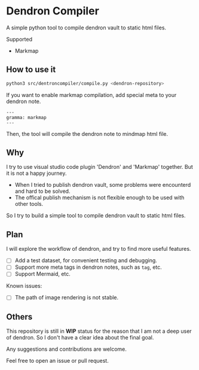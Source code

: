 # Dendron Compiler

A simple python tool to compile dendron vault to static html files.

Supported

- Markmap

## How to use it

```bash
python3 src/dentroncompiler/compile.py <dendron-repository>
```

If you want to enable markmap compilation, add special meta to your dendron note.

```text
---
gramma: markmap
---
```

Then, the tool will compile the dendron note to mindmap html file.

## Why

I try to use visual studio code plugin 'Dendron' and 'Markmap' together. But it is not a happy journey.

- When I tried to publish dendron vault, some problems were encounterd and hard to be solved.
- The offical publish mechanism is not flexible enough to be used with other tools.

So I try to build a simple tool to compile dendron vault to static html files.

## Plan

I will explore the workflow of dendron, and try to find more useful features.

- [ ] Add a test dataset, for convenient testing and debugging.
- [ ] Support more meta tags in dendron notes, such as `tag`, etc.
- [ ] Support Mermaid, etc.

Known issues:

- [ ] The path of image rendering is not stable.

## Others

This repository is still in **WIP** status for the reason that I am not a deep user of dendron. So I don't have a clear idea about the final goal.

Any suggestions and contributions are welcome.

Feel free to open an issue or pull request.
